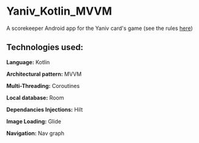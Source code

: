 # Yaniv_Kotlin_MVVM

A scorekeeper Android app for the Yaniv card's game (see the rules <a href="https://en.wikipedia.org/wiki/Yaniv_(card_game)">here</a>)

<h2>Technologies used:</h2>

<b>Language:</b> Kotlin

<b>Architectural pattern:</b>  MVVM 

<b>Multi-Threading:</b> Coroutines

<b>Local database:</b> Room

<b>Dependancies Injections:</b> Hilt

<b>Image Loading:</b> Glide

<b>Navigation:</b> Nav graph

